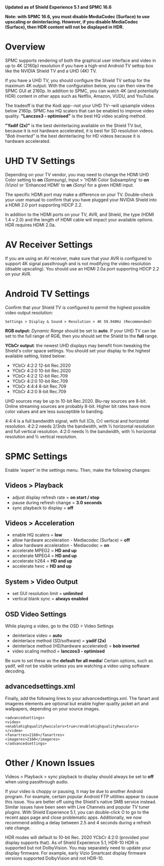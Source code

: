 **Updated as of Shield Experience 5.1 and SPMC 16.6** 

**Note: with SPMC 16.6, you must disable MediaCodec (Surface) to use upscaling or deinterlacing. However, if you disable MediaCodec (Surface), then HDR content will not be displayed in HDR.**

# Overview
SPMC supports rendering of both the graphical user interface and video in up to 4K (2160p) resolution if you have a high-end Android TV settop box like the NVIDIA Shield TV and a UHD (4K) TV. 

If you have a UHD TV, you should configure the Shield TV settop for the maximum 4K output. With the configuration below, you can then view the SPMC GUI at 2160p. In addition to SPMC, you can watch 4K (and potentially HDR) content in other apps such as Netflix, Amazon, VUDU, and YouTube. 

The tradeoff is that the Kodi app--not your UHD TV--will upsample videos below 2160p. SPMC has HQ scalers that can be enabled to improve video quality. **"Lanczos3 - optimised"** is the best HQ video scaling method. 

**"Yadif (2x)"** is the best deinterlacing available on the Shield TV but, because it is not hardware accelerated, it is best for SD resolution videos. _"Bob Inverted"_ is the best deinterlacing for HD videos because it is hardware accelerated.


# UHD TV Settings
Depending on your TV vendor, you may need to change the HDMI UHD Color setting to **on** _(Samsung)_, Input > 'HDMI Color Subsampling' to **on** _(Vizio)_ or 'Enhanced HDMI' to **on** _(Sony)_ for a given HDMI input.

The specific HDMI port may make a difference on your TV. Double-check your user manual to confirm that you have plugged your NVIDIA Shield into a HDMI 2.0 port supporting HDCP 2.2. 

In addition to the HDMI ports on your TV, AVR, and Shield, the type (HDMI 1.4 v 2.0) and the length of HDMI cable will impact your available options. HDR requires HDMI 2.0a.

# AV Receiver Settings
If you are using an AV receiver, make sure that your AVR is configured to support 4K signal passthrough and is not modifying the video resolution (disable upscaling). You should use an HDMI 2.0a port supporting HDCP 2.2 on your AVR.


# Android TV Settings
Confirm that your Shield TV is configured to permit the highest possible video output resolution:
```
Settings > Display & Sound > Resolution > 4K 59.940Hz (Recommended)
```

**RGB output:** *Dynamic Range* should be set to **auto**. If your UHD TV can be set to the full range of RGB, then you should set the Shield to the **full** range. 

**YCbCr output**: the newest UHD displays may benefit from tweaking the Shield's color space settings. You should set your display to the highest available setting, listed below:

* YCbCr 4:2:2 12-bit Rec.2020
* YCbCr 4:2:0 10-bit Rec.2020
* YCbCr 4:2:2 12-bit Rec.709
* YCbCr 4:2:0 10-bit Rec.709
* YCbCr 4:4:4 8-bit Rec.709
* YCbCr 4:2:0 8-bit Rec.709

UHD sources may be up to 10-bit Rec.2020. Blu-ray sources are 8-bit. Online streaming sources are probably 8-bit. Higher bit rates have more color values and are less susceptible to banding. 

4:4:4 is a full bandwidth signal, with full (Cb, Cr) vertical and horizontal resolution. 4:2:2 needs 2/3rds the bandwidth, with ½ horizontal resolution and full vertical resolution. 4:2:0 needs ½ the bandwidth, with ½ horizontal resolution and
½ vertical resolution. 


# SPMC Settings
Enable 'expert' in the settings menu. Then, make the following changes:

## Videos > Playback
* adjust display refresh rate = **on start / stop**
* pause during refresh change = **3.0 seconds**
* sync playback to display = **off**

## Videos > Acceleration
* enable HQ scalers = **low**
* allow hardware acceleration - Mediacodec (Surface) = **off**
* allow hardware acceleration - Mediacodec = **on**
* accelerate MPEG2 = **HD and up**
* accelerate MPEG4 = **HD and up**
* accelerate h264 = **HD and up**
* accelerate hevc = **HD and up**

## System > Video Output
* set GUI resolution limit = **unlimited**
* vertical blank sync = **always enabled**

## OSD Video Settings
While playing a video, go to the OSD > Video Settings
* deinterlace video = **auto**
* deinterlace method (SD/software) = **yadif (2x)**
* deinterlace method (HD/hardware accelerated) = **bob inverted**
* video scaling method = **lanczos3 - optimised**

Be sure to set these as the **default for all media**! Certain options, such as yadif, will not be visible unless you are watching a video using software decoding.

## advancedsettings.xml
Finally, add the following lines to your advancedsettings.xml. The fanart and imageres elements are optional but enable higher quality jacket art and wallpapers, depending on your source images.

```
<advancedsettings>
<video>
<enablehighqualityhwscalers>true</enablehighqualityhwscalers>
</video>
<fanartres>2160</fanartres>
<imageres>2160</imageres>
</advancedsettings>

```


# Other / Known Issues
Videos > Playback > sync playback to display should always be set to **off** when using passthrough audio.

If your video is choppy or pausing, it may be due to another Android program. For example, certain popular Android FTP utilities appear to cause this issue. You are better off using the Shield's native SMB service instead. Similar issues have been seen with Live Channels and popular TV tuner plugins. With Shield Experience 5.1, you can double-click O to go to the recent apps page and close problematic apps. Additionally, we now recommend adding a delay between 2.5 and 4 seconds during a refresh rate change.  

HDR modes will default to 10-bit Rec. 2020 YCbCr 4:2:0 (provided your display supports that). As of Shield Experience 5.1, HDR-10 HDR is supported but not DolbyVision. You may separately need to update your display firmware. For example, early Vizio Smartcast display firmware versions supported DolbyVision and not HDR-10.